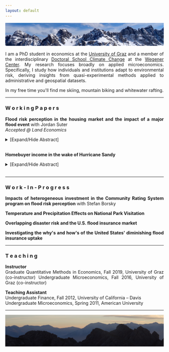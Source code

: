 ```yaml
---
layout: default
---
```

<img src="/assets/img/mountains3.jpeg" alt="AxamerLizum" />

<style>
body {
text-align: justify}
</style>

I am a PhD student in economics at the [University of Graz](https://volkswirtschaftslehre.uni-graz.at/en/) and a member of the interdisciplinary [Doctoral School Climate Change](https://dk-climate-change.uni-graz.at/en/) at the [Wegener Center](https://wegcenter.uni-graz.at/en/). My research focuses broadly on applied microeconomics. Specifically, I study how individuals and institutions adapt to environmental risk, deriving insights from quasi-experimental methods applied to administrative and geospatial datasets.

In my free time you'll find me skiing, mountain biking and whitewater rafting.

* * *

### W o r k i n g   P a p e r s

**Flood risk perception in the housing market and the impact of a major flood event** with Jordan Suter <br />
_Accepted @ Land Economics_ 
<details>
  <summary>[Expand/Hide Abstract]</summary>
  
The impact of flood events on flood risk perception has important implications for policy. Applying a novel dataset featuring the flooding extents from a severe event in Colorado, we disentangle inundated properties from "near-misses", defined as structures not directly flooded but located in the 100- year floodplain. Using a triple-difference hedonic framework, we show that inundated properties in the floodplain underwent a decrease in price after the flood, while "near-misses" saw a relative price increase. We speculate that inundated properties are perceived as being riskier and "near-misses" relatively less risky, suggesting the possible influence of the availability heuristic or Bayesian learning.

</details>
<br />

**Homebuyer income in the wake of Hurricane Sandy** <br />
<details>
  <summary>[Expand/Hide Abstract]</summary>
  
Linking individual financial outcomes with flood events provides insight into how populations in affected areas respond to natural disaster events. This paper uses a flexible event study design to estimate the causal effect of Hurricane Sandy’s flooding on home loan borrowers’ (homebuyers’) incomes. Annual incomes are shown to have decreased by 2.5-3% in the most damaged areas, with the effect persisting until the end of the study period. Preliminary evidence suggests that a property devaluation effect in the flooded areas attracted lower income homebuyers, in turn potentially reducing the flood risky areas’ capacity to cope with future floods.

</details>
<br />

* * *

### W o r k - I n - P r o g r e s s

**Impacts of heterogeneous investment in the Community Rating System program on flood risk perception** with Stefan Borsky <br />

**Temperature and Precipitation Effects on National Park Visitation** <br />

**Overlapping disaster risk and the U.S. flood insurance market** <br />

**Investigating the why's and how's of the United States' diminishing flood insurance uptake** <br />

* * *

### T e a c h i n g

**Instructor** <br />
Graduate Quantitative Methods in Economics, Fall 2019, University of Graz (co-instructor)
Undergraduate Microeconomics, Fall 2016, University of Graz (co-instructor)

**Teaching Assistant** <br />
Undergraduate Finance, Fall 2012, University of California – Davis <br />
Undergraduate Microeconomics, Spring 2011, American University

* * *

<img src="/assets/img/mountains2.jpeg" alt="ReitherSpitze" /> 

